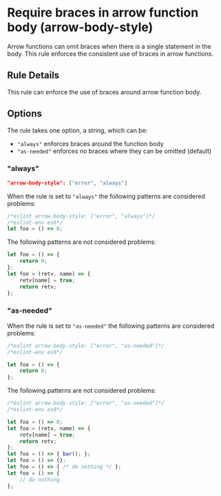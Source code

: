 # Require braces in arrow function body (arrow-body-style)

Arrow functions can omit braces when there is a single statement in the body. This rule enforces the consistent use of braces in arrow functions.

## Rule Details

This rule can enforce the use of braces around arrow function body.

## Options

The rule takes one option, a string, which can be:

* `"always"` enforces braces around the function body
* `"as-needed"` enforces no braces where they can be omitted (default)

### "always"

```json
"arrow-body-style": ["error", "always"]
```

When the rule is set to `"always"` the following patterns are considered problems:

```js
/*eslint arrow-body-style: ["error", "always"]*/
/*eslint-env es6*/
let foo = () => 0;
```

The following patterns are not considered problems:

```js
let foo = () => {
    return 0;
};
let foo = (retv, name) => {
    retv[name] = true;
    return retv;
};
```

### "as-needed"

When the rule is set to `"as-needed"` the following patterns are considered problems:

```js
/*eslint arrow-body-style: ["error", "as-needed"]*/
/*eslint-env es6*/

let foo = () => {
    return 0;
};
```

The following patterns are not considered problems:

```js
/*eslint arrow-body-style: ["error", "as-needed"]*/
/*eslint-env es6*/

let foo = () => 0;
let foo = (retv, name) => {
    retv[name] = true;
    return retv;
};
let foo = () => { bar(); };
let foo = () => {};
let foo = () => { /* do nothing */ };
let foo = () => {
    // do nothing.
};
```
